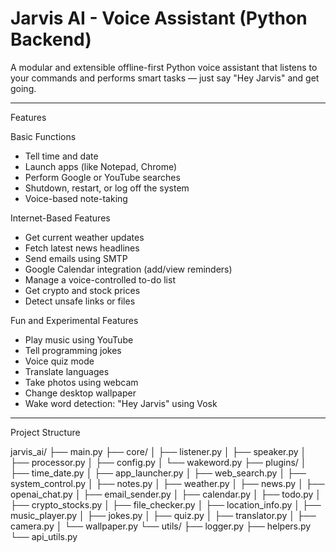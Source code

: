 # Jarvis AI - Voice Assistant (Python Backend)

A modular and extensible offline-first Python voice assistant that listens to your commands and performs smart tasks — just say "Hey Jarvis" and get going.

---

Features

Basic Functions
- Tell time and date
- Launch apps (like Notepad, Chrome)
- Perform Google or YouTube searches
- Shutdown, restart, or log off the system
- Voice-based note-taking

Internet-Based Features
- Get current weather updates
- Fetch latest news headlines
- Send emails using SMTP
- Google Calendar integration (add/view reminders)
- Manage a voice-controlled to-do list
- Get crypto and stock prices
- Detect unsafe links or files

Fun and Experimental Features
- Play music using YouTube
- Tell programming jokes
- Voice quiz mode
- Translate languages
- Take photos using webcam
- Change desktop wallpaper
- Wake word detection: "Hey Jarvis" using Vosk

---

Project Structure

jarvis_ai/
├── main.py
├── core/
│ ├── listener.py
│ ├── speaker.py
│ ├── processor.py
│ ├── config.py
│ └── wakeword.py
├── plugins/
│ ├── time_date.py
│ ├── app_launcher.py
│ ├── web_search.py
│ ├── system_control.py
│ ├── notes.py
│ ├── weather.py
│ ├── news.py
│ ├── openai_chat.py
│ ├── email_sender.py
│ ├── calendar.py
│ ├── todo.py
│ ├── crypto_stocks.py
│ ├── file_checker.py
│ ├── location_info.py
│ ├── music_player.py
│ ├── jokes.py
│ ├── quiz.py
│ ├── translator.py
│ ├── camera.py
│ └── wallpaper.py
└── utils/
├── logger.py
├── helpers.py
└── api_utils.py
